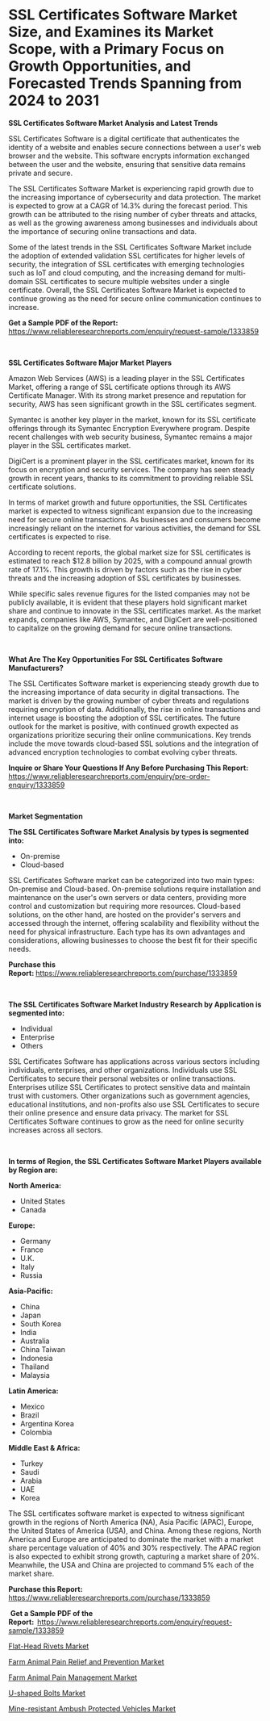 <p><h1>SSL Certificates Software Market Size, and Examines its Market Scope, with a Primary Focus on Growth Opportunities, and Forecasted Trends Spanning from 2024 to 2031</h1></p><p><strong>SSL Certificates Software Market Analysis and Latest Trends</strong></p>
<p><p>SSL Certificates Software is a digital certificate that authenticates the identity of a website and enables secure connections between a user's web browser and the website. This software encrypts information exchanged between the user and the website, ensuring that sensitive data remains private and secure.</p><p>The SSL Certificates Software Market is experiencing rapid growth due to the increasing importance of cybersecurity and data protection. The market is expected to grow at a CAGR of 14.3% during the forecast period. This growth can be attributed to the rising number of cyber threats and attacks, as well as the growing awareness among businesses and individuals about the importance of securing online transactions and data.</p><p>Some of the latest trends in the SSL Certificates Software Market include the adoption of extended validation SSL certificates for higher levels of security, the integration of SSL certificates with emerging technologies such as IoT and cloud computing, and the increasing demand for multi-domain SSL certificates to secure multiple websites under a single certificate. Overall, the SSL Certificates Software Market is expected to continue growing as the need for secure online communication continues to increase.</p></p>
<p><strong>Get a Sample PDF of the Report:&nbsp;</strong> <a href="https://www.reliableresearchreports.com/enquiry/request-sample/1333859">https://www.reliableresearchreports.com/enquiry/request-sample/1333859</a></p>
<p>&nbsp;</p>
<p><strong>SSL Certificates Software Major Market Players</strong></p>
<p><p>Amazon Web Services (AWS) is a leading player in the SSL Certificates Market, offering a range of SSL certificate options through its AWS Certificate Manager. With its strong market presence and reputation for security, AWS has seen significant growth in the SSL certificates segment.</p><p>Symantec is another key player in the market, known for its SSL certificate offerings through its Symantec Encryption Everywhere program. Despite recent challenges with web security business, Symantec remains a major player in the SSL certificates market.</p><p>DigiCert is a prominent player in the SSL certificates market, known for its focus on encryption and security services. The company has seen steady growth in recent years, thanks to its commitment to providing reliable SSL certificate solutions.</p><p>In terms of market growth and future opportunities, the SSL Certificates market is expected to witness significant expansion due to the increasing need for secure online transactions. As businesses and consumers become increasingly reliant on the internet for various activities, the demand for SSL certificates is expected to rise.</p><p>According to recent reports, the global market size for SSL certificates is estimated to reach $12.8 billion by 2025, with a compound annual growth rate of 17.1%. This growth is driven by factors such as the rise in cyber threats and the increasing adoption of SSL certificates by businesses.</p><p>While specific sales revenue figures for the listed companies may not be publicly available, it is evident that these players hold significant market share and continue to innovate in the SSL certificates market. As the market expands, companies like AWS, Symantec, and DigiCert are well-positioned to capitalize on the growing demand for secure online transactions.</p></p>
<p>&nbsp;</p>
<p><strong>What Are The Key Opportunities For SSL Certificates Software Manufacturers?</strong></p>
<p><p>The SSL Certificates Software market is experiencing steady growth due to the increasing importance of data security in digital transactions. The market is driven by the growing number of cyber threats and regulations requiring encryption of data. Additionally, the rise in online transactions and internet usage is boosting the adoption of SSL certificates. The future outlook for the market is positive, with continued growth expected as organizations prioritize securing their online communications. Key trends include the move towards cloud-based SSL solutions and the integration of advanced encryption technologies to combat evolving cyber threats.</p></p>
<p><strong>Inquire or Share Your Questions If Any Before Purchasing This Report:</strong> <a href="https://www.reliableresearchreports.com/enquiry/pre-order-enquiry/1333859">https://www.reliableresearchreports.com/enquiry/pre-order-enquiry/1333859</a></p>
<p>&nbsp;</p>
<p><strong>Market Segmentation</strong></p>
<p><strong>The SSL Certificates Software Market Analysis by types is segmented into:</strong></p>
<p><ul><li>On-premise</li><li>Cloud-based</li></ul></p>
<p><p>SSL Certificates Software market can be categorized into two main types: On-premise and Cloud-based. On-premise solutions require installation and maintenance on the user's own servers or data centers, providing more control and customization but requiring more resources. Cloud-based solutions, on the other hand, are hosted on the provider's servers and accessed through the internet, offering scalability and flexibility without the need for physical infrastructure. Each type has its own advantages and considerations, allowing businesses to choose the best fit for their specific needs.</p></p>
<p><strong>Purchase this Report:&nbsp;</strong><a href="https://www.reliableresearchreports.com/purchase/1333859">https://www.reliableresearchreports.com/purchase/1333859</a></p>
<p>&nbsp;</p>
<p><strong>The SSL Certificates Software Market Industry Research by Application is segmented into:</strong></p>
<p><ul><li>Individual</li><li>Enterprise</li><li>Others</li></ul></p>
<p><p>SSL Certificates Software has applications across various sectors including individuals, enterprises, and other organizations. Individuals use SSL Certificates to secure their personal websites or online transactions. Enterprises utilize SSL Certificates to protect sensitive data and maintain trust with customers. Other organizations such as government agencies, educational institutions, and non-profits also use SSL Certificates to secure their online presence and ensure data privacy. The market for SSL Certificates Software continues to grow as the need for online security increases across all sectors.</p></p>
<p>&nbsp;</p>
<p><strong>In terms of Region, the SSL Certificates Software Market Players available by Region are:</strong></p>
<p>
    <p> <strong> North America: </strong>
        <ul>
            <li>United States</li>
            <li>Canada</li>
        </ul>
        </p> 
    <p> <strong> Europe: </strong>
        <ul>
            <li>Germany</li>
            <li>France</li>
            <li>U.K.</li>
            <li>Italy</li>
            <li>Russia</li>
        </ul>
        </p> 
    <p> <strong> Asia-Pacific: </strong>
        <ul>
            <li>China</li>
            <li>Japan</li>
            <li>South Korea</li>
            <li>India</li>
            <li>Australia</li>
            <li>China Taiwan</li>
            <li>Indonesia</li>
            <li>Thailand</li>
            <li>Malaysia</li>
        </ul>
        </p> 
    <p> <strong> Latin America: </strong>
        <ul>
            <li>Mexico</li>
            <li>Brazil</li>
            <li>Argentina Korea</li>
            <li>Colombia</li>
        </ul>
        </p> 
    <p> <strong> Middle East & Africa: </strong>
        <ul>
            <li>Turkey</li>
            <li>Saudi</li>
            <li>Arabia</li>
            <li>UAE</li>
            <li>Korea</li>
        </ul>
    </p>
    </p>
<p><p>The SSL certificates software market is expected to witness significant growth in the regions of North America (NA), Asia Pacific (APAC), Europe, the United States of America (USA), and China. Among these regions, North America and Europe are anticipated to dominate the market with a market share percentage valuation of 40% and 30% respectively. The APAC region is also expected to exhibit strong growth, capturing a market share of 20%. Meanwhile, the USA and China are projected to command 5% each of the market share.</p></p>
<p><strong>Purchase this Report: </strong><a href="https://www.reliableresearchreports.com/purchase/1333859">https://www.reliableresearchreports.com/purchase/1333859</a></p>
<p>&nbsp;<strong>Get a Sample PDF of the Report:&nbsp;&nbsp;</strong><a href="https://www.reliableresearchreports.com/enquiry/request-sample/1333859">https://www.reliableresearchreports.com/enquiry/request-sample/1333859</a></p>
<p><strong></strong></p>
<p><p><a href="https://issuu.com/reportprime-2/docs/flat-head-rivets-market-size-2030.pptx">Flat-Head Rivets Market</a></p><p><a href="https://github.com/mohamedbakry57/Market-Research-Report-List-2/blob/main/farm-animal-pain-relief-and-prevention-market.md">Farm Animal Pain Relief and Prevention Market</a></p><p><a href="https://github.com/juancolorado15/Market-Research-Report-List-1/blob/main/farm-animal-pain-management-market.md">Farm Animal Pain Management Market</a></p><p><a href="https://issuu.com/reportprime-2/docs/u-shaped-bolts-market-size-2030.pptx">U-shaped Bolts Market</a></p><p><a href="https://github.com/mahnoor2003/Market-Research-Report-List-3/blob/main/mine-resistant-ambush-protected-vehicles-market.md">Mine-resistant Ambush Protected Vehicles Market</a></p></p>